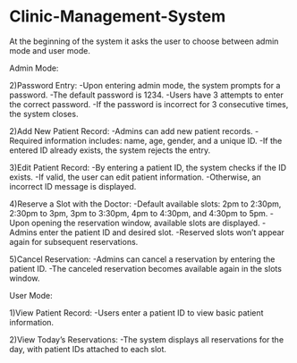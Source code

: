 # Clinic-Management-System
At the beginning of the system it asks the user to choose
between admin mode and user mode.

Admin Mode:

2)Password Entry:
 -Upon entering admin mode, the system prompts for a password.
 -The default password is 1234.
 -Users have 3 attempts to enter the correct password.
 -If the password is incorrect for 3 consecutive times, the system closes.

2)Add New Patient Record:
 -Admins can add new patient records.
 -Required information includes: name, age, gender, and a unique ID.
 -If the entered ID already exists, the system rejects the entry.

3)Edit Patient Record:
 -By entering a patient ID, the system checks if the ID exists.
 -If valid, the user can edit patient information.
 -Otherwise, an incorrect ID message is displayed.

4)Reserve a Slot with the Doctor:
 -Default available slots: 2pm to 2:30pm, 2:30pm to 3pm, 3pm to 3:30pm, 4pm to 4:30pm, and 4:30pm to 5pm.
 -Upon opening the reservation window, available slots are displayed.
 -Admins enter the patient ID and desired slot.
 -Reserved slots won’t appear again for subsequent reservations.

5)Cancel Reservation:
 -Admins can cancel a reservation by entering the patient ID.
 -The canceled reservation becomes available again in the slots window.

User Mode:

1)View Patient Record:
 -Users enter a patient ID to view basic patient information.
 
2)View Today’s Reservations:
 -The system displays all reservations for the day, with patient IDs attached to each slot.


